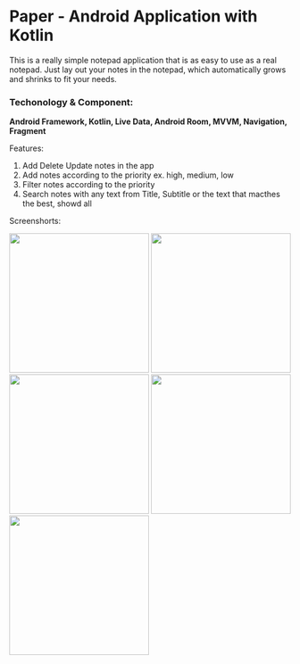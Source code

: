 # Paper - Android Application with Kotlin

This is a really simple notepad application that is as easy to use as a real notepad. Just lay out your notes in the notepad, which automatically grows and shrinks to fit your needs.

### Techonology & Component: 
**Android Framework, Kotlin, Live Data, Android Room, MVVM, Navigation, Fragment**

Features:
1. Add Delete Update notes in the app
2. Add notes according to the priority ex. high, medium, low
3. Filter notes according to the priority
4. Search notes with any text from Title, Subtitle or the text that macthes the best, showd all

Screenshorts:

<p float="left">
  <img src="https://user-images.githubusercontent.com/15082614/183227866-cf1901a4-f209-4410-8039-fee4973a9076.jpeg" width="250"/>
  <img src="https://user-images.githubusercontent.com/15082614/183227913-95541652-8f7a-4247-9265-cec8c2e14067.jpeg" width="250" /> 
  <img src="https://user-images.githubusercontent.com/15082614/183227943-bcc4b49e-79ba-4541-b7e3-75078b087cb8.jpeg" width="250" />
  <img src="https://user-images.githubusercontent.com/15082614/183227942-cdb3c225-5950-4f41-a160-87b5911ddc09.jpeg" width="250" />
  <img src="https://user-images.githubusercontent.com/15082614/183227944-4e7fc353-075e-4f89-8cce-fd463b9dc799.jpeg" width="250"/>
</p>

